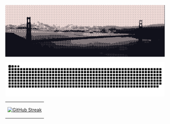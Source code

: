 ![Banner](https://github.com/LyingOnCables/LyingOnCables/blob/main/.assets/banner.jpg)

![Snake animation](https://github.com/matt-ftw/matt-ftw/blob/output/github-contribution-grid-snake-dark.svg)

<div align="center">
<table>
<tr>
<td>

[![GitHub Streak](https://streak-stats.demolab.com?user=LyingOnCables&theme=catppuccin-macchiato)](https://git.io/streak-stats)

</td>
</tr>
</table>
</div>
